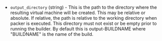 <!-- Code generated from the comments of the OutputConfig struct in builder/virtualbox/common/output_config.go; DO NOT EDIT MANUALLY -->

-   `output_directory` (string) - This is the path to the directory where the
    resulting virtual machine will be created. This may be relative or absolute.
    If relative, the path is relative to the working directory when packer
    is executed. This directory must not exist or be empty prior to running
    the builder. By default this is output-BUILDNAME where "BUILDNAME" is the
    name of the build.
    